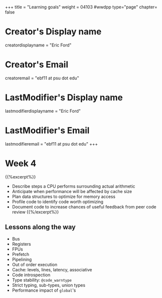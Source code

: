 +++
title = "Learning goals"
weight = 04103  #wwdpp
type="page"
chapter= false

# Creator's Display name
creatordisplayname = "Eric Ford"
# Creator's Email
creatoremail = "ebf11 at psu dot edu"
# LastModifier's Display name
lastmodifierdisplayname = "Eric Ford"
# LastModifier's Email
lastmodifieremail = "ebf11 at psu dot edu"
+++

# Week 4
{{%excerpt%}}
- Describe steps a CPU performs surrounding actual arithmetic
- Anticipate when performance will be affected by cache size
- Plan data structures to optimize for memory access 
- Profile code to identify code worth optimizing
- Document code to increase chances of useful feedback from peer code review
{{%/excerpt%}}

## Lessons along the way
- Bus 
- Registers
- FPUs
- Prefetch
- Pipelining
- Out of order execution
- Cache: levels, lines, latency, associative
- Code introspection
- Type stability: `@code_warntype`
- Strict typing, sub-types, union types
- Performance impact of `global`'s

